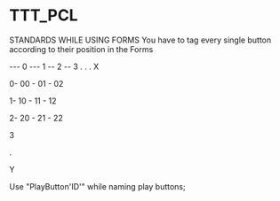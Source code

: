 # TTT_PCL

STANDARDS WHILE USING FORMS
You have to tag every single button according to their position in the Forms

--- 0 --- 1 -- 2 -- 3 . . . X
     
0- 00 - 01 - 02

1- 10 - 11 - 12

2- 20 - 21 - 22

3

.

Y

Use "PlayButton'ID'" while naming play buttons;
